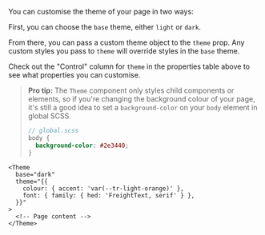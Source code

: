 You can customise the theme of your page in two ways:

First, you can choose the `base` theme, either `light` or `dark`.

From there, you can pass a custom theme object to the `theme` prop. Any custom styles you pass to `theme` will override styles in the `base` theme.

Check out the "Control" column for `theme` in the properties table above to see what properties you can customise.

> **Pro tip:** The `Theme` component only styles child components or elements, so if you're changing the background colour of your page, it's still a good idea to set a `background-color` on your `body` element in global SCSS.
>
> ```scss
> // global.scss
> body {
>   background-color: #2e3440;
> }
> ```

```svelte
<Theme
  base="dark"
  theme="{{
    colour: { accent: 'var(--tr-light-orange)' },
    font: { family: { hed: 'FreightText, serif' } },
  }}"
>
  <!-- Page content -->
</Theme>
```
